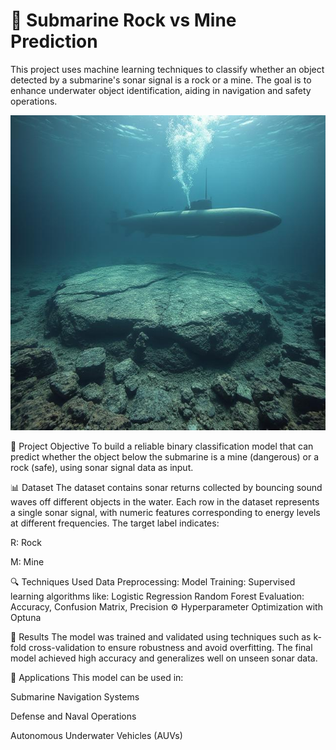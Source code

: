 <h1 style="blue">🚀 Submarine Rock vs Mine Prediction</h1>
This project uses machine learning techniques to classify whether an object detected by a submarine's sonar signal is a rock or a mine. The goal is to enhance underwater object identification, aiding in navigation and safety operations.

![app](screenshot.jpg)

🧠 Project Objective
To build a reliable binary classification model that can predict whether the object below the submarine is a mine (dangerous) or a rock (safe), using sonar signal data as input.

📊 Dataset
The dataset contains sonar returns collected by bouncing sound waves off different objects in the water. Each row in the dataset represents a single sonar signal, with numeric features corresponding to energy levels at different frequencies. The target label indicates:

R: Rock

M: Mine

🔍 Techniques Used
Data Preprocessing:
Model Training: Supervised learning algorithms like:
Logistic Regression
Random Forest
Evaluation: Accuracy, Confusion Matrix, Precision
⚙️ Hyperparameter Optimization with Optuna

🧪 Results
The model was trained and validated using techniques such as k-fold cross-validation to ensure robustness and avoid overfitting. The final model achieved high accuracy and generalizes well on unseen sonar data.

📌 Applications
This model can be used in:

Submarine Navigation Systems

Defense and Naval Operations

Autonomous Underwater Vehicles (AUVs)

